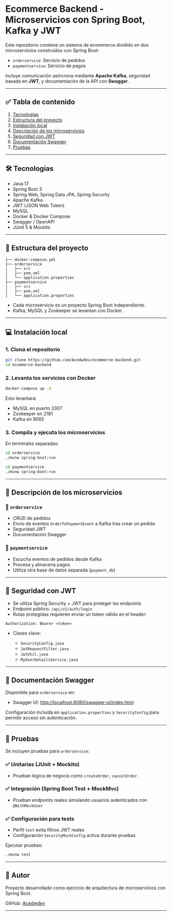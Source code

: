 # Ecommerce Backend - Microservicios con Spring Boot, Kafka y JWT

Este repositorio contiene un sistema de ecommerce dividido en dos microservicios construidos con Spring Boot:

* `orderservice`: Servicio de pedidos
* `paymentservice`: Servicio de pagos

Incluye comunicación asíncrona mediante **Apache Kafka**, seguridad basada en **JWT**, y documentación de la API con **Swagger**.

---

## ✅ Tabla de contenido

1. [Tecnologías](#tecnologías)
2. [Estructura del proyecto](#estructura-del-proyecto)
3. [Instalación local](#instalación-local)
4. [Descripción de los microservicios](#descripción-de-los-microservicios)
5. [Seguridad con JWT](#seguridad-con-jwt)
6. [Documentación Swagger](#documentación-swagger)
7. [Pruebas](#pruebas)

---

## 🛠 Tecnologías

* Java 17
* Spring Boot 3
* Spring Web, Spring Data JPA, Spring Security
* Apache Kafka
* JWT (JSON Web Token)
* MySQL
* Docker & Docker Compose
* Swagger / OpenAPI
* JUnit 5 & Mockito

---

## 📁 Estructura del proyecto

```
├── docker-compose.yml
├── orderservice
│   ├── src
│   ├── pom.xml
│   └── application.properties
├── paymentservice
│   ├── src
│   ├── pom.xml
│   └── application.properties
```

* Cada microservicio es un proyecto Spring Boot independiente.
* Kafka, MySQL y Zookeeper se levantan con Docker.

---

## 💻 Instalación local

### 1. Clona el repositorio

```bash
git clone https://github.com/Acedwdev/ecommerce-backend.git
cd ecommerce-backend
```

### 2. Levanta los servicios con Docker

```bash
docker-compose up -d
```

Esto levantará:

* MySQL en puerto 3307
* Zookeeper en 2181
* Kafka en 9092

### 3. Compila y ejecuta los microservicios

En terminales separadas:

```bash
cd orderservice
./mvnw spring-boot:run
```

```bash
cd paymentservice
./mvnw spring-boot:run
```

---

## 🧾 Descripción de los microservicios

### 🔹 `orderservice`

* CRUD de pedidos
* Envío de eventos `OrderToPaymentEvent` a Kafka tras crear un pedido
* Seguridad JWT
* Documentación Swagger

### 🔹 `paymentservice`

* Escucha eventos de pedidos desde Kafka
* Procesa y almacena pagos
* Utiliza otra base de datos separada (`payment_db`)

---

## 🔐 Seguridad con JWT

* Se utiliza Spring Security + JWT para proteger los endpoints
* Endpoint público: `/api/v1/auth/login`
* Rutas protegidas requieren enviar un token válido en el header:

```
Authorization: Bearer <token>
```

* Clases clave:

  * `SecurityConfig.java`
  * `JwtRequestFilter.java`
  * `JwtUtil.java`
  * `MyUserDetailsService.java`

---

## 📖 Documentación Swagger

Disponible para `orderservice` en:

* Swagger UI: [http://localhost:8080/swagger-ui/index.html](http://localhost:8080/swagger-ui/index.html)

Configuración incluida en `application.properties` y `SecurityConfig` para permitir acceso sin autenticación.

---

## 🧪 Pruebas

Se incluyen pruebas para `orderservice`:

### ✅ Unitarias (JUnit + Mockito)

* Prueban lógica de negocio como `createOrder`, `cancelOrder`.

### ✅ Integración (Spring Boot Test + MockMvc)

* Prueban endpoints reales simulando usuarios autenticados con `@WithMockUser`

### ✅ Configuración para tests

* Perfil `test` evita filtros JWT reales
* Configuración `SecurityMockConfig` activa durante pruebas

Ejecutar pruebas:

```bash
./mvnw test
```

---

## 📝 Autor

Proyecto desarrollado como ejercicio de arquitectura de microservicios con Spring Boot.

GitHub: [Acedwdev](https://github.com/Acedwdev)

---




